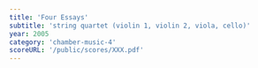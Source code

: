 ```yaml
---
title: 'Four Essays'
subtitle: 'string quartet (violin 1, violin 2, viola, cello)'
year: 2005
category: 'chamber-music-4'
scoreURL: '/public/scores/XXX.pdf'
---
```

